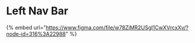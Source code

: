 # Left Nav Bar

{% embed url="https://www.figma.com/file/w78ZiMR2USgl1CwXVrcxXv/?node-id=316%3A22988" %}



